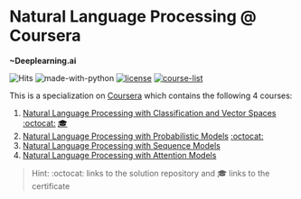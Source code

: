 # Natural Language Processing @ Coursera
__~Deeplearning.ai__

![Hits](https://hits.seeyoufarm.com/api/count/incr/badge.svg?url=https://github.com/anishLearnsToCode/nlp-deeplearning-ai)
![made-with-python](https://img.shields.io/badge/Made%20with-Python-1f425f.svg)
[![license](https://img.shields.io/badge/LICENSE-MIT-<COLOR>.svg)](LICENSE)
[![course-list](https://img.shields.io/badge/course-list-1f72ff.svg)](https://github.com/anishLearnsToCode/course-list)

This is a specialization on 
[Coursera](https://www.coursera.org/specializations/natural-language-processing) 
which contains the following 4 courses:

1. [Natural Language Processing with Classification and Vector Spaces](https://www.coursera.org/learn/classification-vector-spaces-in-nlp) [:octocat:](https://www.coursera.org/learn/classification-vector-spaces-in-nlp) [🎓](http://coursera.org/verify/LGBF7J8S99RG)
1. [Natural Language Processing with Probabilistic Models](https://www.coursera.org/learn/probabilistic-models-in-nlp) [:octocat:](https://github.com/anishLearnsToCode/nlp-probabilistic-models)
1. [Natural Language Processing with Sequence Models](https://www.coursera.org/learn/sequence-models-in-nlp)
1. [Natural Language Processing with Attention Models](https://www.coursera.org/learn/attention-models-in-nlp)

> Hint: :octocat: links to the solution repository and 🎓 links to the certificate
